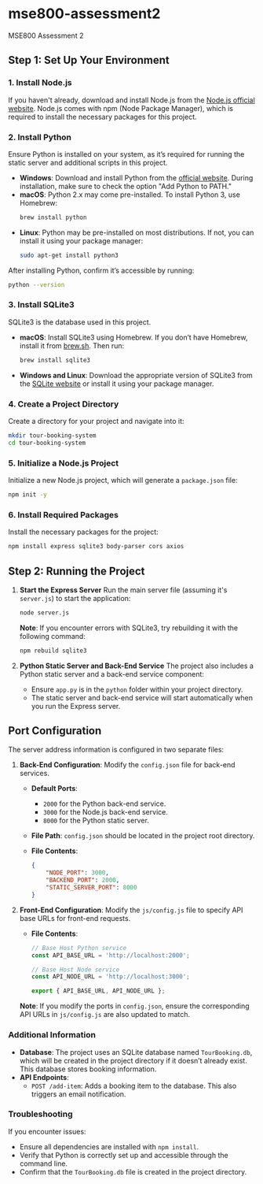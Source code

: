 
# mse800-assessment2
MSE800 Assessment 2

## Step 1: Set Up Your Environment

### 1. Install Node.js
If you haven't already, download and install Node.js from the [Node.js official website](https://nodejs.org). Node.js comes with npm (Node Package Manager), which is required to install the necessary packages for this project.

### 2. Install Python
Ensure Python is installed on your system, as it’s required for running the static server and additional scripts in this project.

- **Windows**: Download and install Python from the [official website](https://www.python.org/downloads/). During installation, make sure to check the option "Add Python to PATH."
- **macOS**: Python 2.x may come pre-installed. To install Python 3, use Homebrew:
  ```bash
  brew install python
  ```
- **Linux**: Python may be pre-installed on most distributions. If not, you can install it using your package manager:
  ```bash
  sudo apt-get install python3
  ```

After installing Python, confirm it’s accessible by running:
```bash
python --version
```

### 3. Install SQLite3
SQLite3 is the database used in this project.

- **macOS**: Install SQLite3 using Homebrew. If you don’t have Homebrew, install it from [brew.sh](https://brew.sh). Then run:
  ```bash
  brew install sqlite3
  ```
  
- **Windows and Linux**: Download the appropriate version of SQLite3 from the [SQLite website](https://sqlite.org/download.html) or install it using your package manager.

### 4. Create a Project Directory
Create a directory for your project and navigate into it:
```bash
mkdir tour-booking-system
cd tour-booking-system
```

### 5. Initialize a Node.js Project
Initialize a new Node.js project, which will generate a `package.json` file:
```bash
npm init -y
```

### 6. Install Required Packages
Install the necessary packages for the project:
```bash
npm install express sqlite3 body-parser cors axios
```

## Step 2: Running the Project

1. **Start the Express Server**
   Run the main server file (assuming it's `server.js`) to start the application:
   ```bash
   node server.js
   ```

   **Note**: If you encounter errors with SQLite3, try rebuilding it with the following command:
   ```bash
   npm rebuild sqlite3
   ```

2. **Python Static Server and Back-End Service**
   The project also includes a Python static server and a back-end service component:
   - Ensure `app.py` is in the `python` folder within your project directory.
   - The static server and back-end service will start automatically when you run the Express server.

## Port Configuration

The server address information is configured in two separate files:

1. **Back-End Configuration**: Modify the `config.json` file for back-end services.

   - **Default Ports**:
     - `2000` for the Python back-end service.
     - `3000` for the Node.js back-end service.
     - `8000` for the Python static server.

   - **File Path**: `config.json` should be located in the project root directory.

   - **File Contents**:
     ```json
     {
         "NODE_PORT": 3000,
         "BACKEND_PORT": 2000,
         "STATIC_SERVER_PORT": 8000
     }
     ```

2. **Front-End Configuration**: Modify the `js/config.js` file to specify API base URLs for front-end requests.

   - **File Contents**:
     ```javascript
     // Base Host Python service
     const API_BASE_URL = 'http://localhost:2000';

     // Base Host Node service
     const API_NODE_URL = 'http://localhost:3000';

     export { API_BASE_URL, API_NODE_URL };
     ```

   **Note**: If you modify the ports in `config.json`, ensure the corresponding API URLs in `js/config.js` are also updated to match.

### Additional Information
- **Database**: The project uses an SQLite database named `TourBooking.db`, which will be created in the project directory if it doesn’t already exist. This database stores booking information.
- **API Endpoints**:
  - `POST /add-item`: Adds a booking item to the database. This also triggers an email notification.
  
### Troubleshooting
If you encounter issues:
- Ensure all dependencies are installed with `npm install`.
- Verify that Python is correctly set up and accessible through the command line.
- Confirm that the `TourBooking.db` file is created in the project directory.
